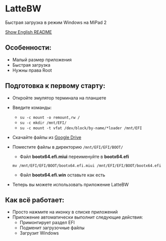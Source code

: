 # LatteBW
 Быстрая загрузка в режим Windows на MiPad 2

 [Show English README](https://github.com/Keddnyo/LatteBW/blob/main/README.md)
 
## Особенности:
* Малый размер приложения
* Быстрая загрузка
* Нужны права Root

## Подготовка к первому старту:
* Откройте эмулятор терминала на планшете
* Введите команды:
  * `su -c mount -o remount,rw /`
  * `su -c mkdir /mnt/EFI/`
  * `su -c mount -t vfat /dev/block/by-name/*loader /mnt/EFI`
* Скачайте файлы из [Google Drive](https://drive.google.com/folderview?id=1XnILUU79kNeCrRPrIFhPgjMbYFc8V8oW)
* Поместите файлы в директорию `/mnt/EFI/EFI/BOOT/`
  * Файл **bootx64.efi.miui** переименуйте в **bootx64.efi**

  `mv /mnt/EFI/EFI/BOOT/bootx64.efi.miui /mnt/EFI/EFI/BOOT/bootx64.efi`
  * Файл **bootx64.efi.win** оставьте как есть
* Теперь вы можете использовать приложение LatteBW

## Как всё работает:
* Просто нажмите на иконку в списке приложений
* Приложение автоматически выполнит следующие действия:
  * Примонтирует раздел EFI
  * Подменит загрузочные файлы
  * Загрузит Windows